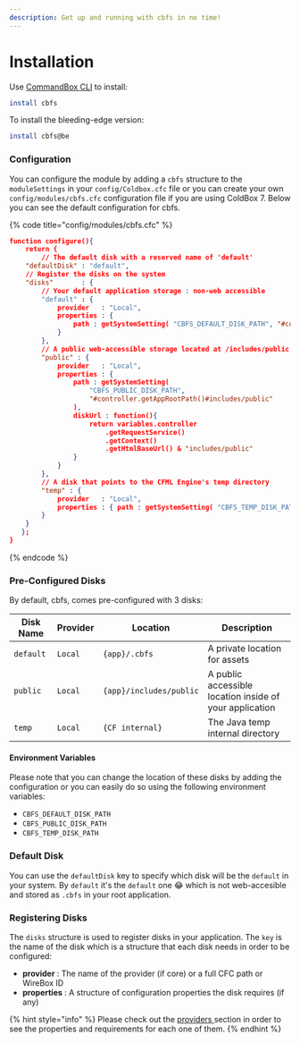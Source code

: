 ```yaml
---
description: Get up and running with cbfs in no time!
---
```


# Installation

Use [CommandBox CLI](https://www.ortussolutions.com/products/commandbox) to install:

```bash
install cbfs
```

To install the bleeding-edge version:

```bash
install cbfs@be
```

### Configuration

You can configure the module by adding a `cbfs` structure to the `moduleSettings` in your `config/Coldbox.cfc` file or you can create your own `config/modules/cbfs.cfc` configuration file if you are using ColdBox 7.  Below you can see the default configuration for cbfs.

{% code title="config/modules/cbfs.cfc" %}
```json
function configure(){
    return {
    	// The default disk with a reserved name of 'default'
	"defaultDisk" : "default",
	// Register the disks on the system
	"disks"       : {
		// Your default application storage : non-web accessible
		"default" : {
			provider   : "Local",
			properties : {
				path : getSystemSetting( "CBFS_DEFAULT_DISK_PATH", "#controller.getAppRootPath()#.cbfs" )
			}
		},
		// A public web-accessible storage located at /includes/public
		"public" : {
			provider   : "Local",
			properties : {
				path : getSystemSetting(
					"CBFS_PUBLIC_DISK_PATH",
					"#controller.getAppRootPath()#includes/public"
				),
				diskUrl : function(){
					return variables.controller
						.getRequestService()
						.getContext()
						.getHtmlBaseUrl() & "includes/public"
				}
			}
		},
		// A disk that points to the CFML Engine's temp directory
		"temp" : {
			provider   : "Local",
			properties : { path : getSystemSetting( "CBFS_TEMP_DISK_PATH", getTempDirectory() ) }
		}
	}
   };
}
```
{% endcode %}

### Pre-Configured Disks

By default, cbfs, comes pre-configured with 3 disks:

| Disk Name | Provider | Location                | Description                                             |
| --------- | -------- | ----------------------- | ------------------------------------------------------- |
| `default` | `Local`  | `{app}/.cbfs`           | A private location for assets                           |
| `public`  | `Local`  | `{app}/includes/public` | A public accessible location inside of your application |
| `temp`    | `Local`  | `{CF internal}`         | The Java temp internal directory                        |

#### Environment Variables

Please note that you can change the location of these disks by adding the configuration or you can easily do so using the following environment variables:

* `CBFS_DEFAULT_DISK_PATH`
* `CBFS_PUBLIC_DISK_PATH`
* `CBFS_TEMP_DISK_PATH`

### Default Disk

You can use the `defaultDisk` key to specify which disk will be the `default` in your system.  By `default` it's the `default` one :joy: which is not web-accesible and stored as `.cbfs` in your root application.

### Registering Disks

The `disks` structure is used to register disks in your application.  The `key` is the name of the disk which is a structure that each disk needs in order to be configured:

* **provider** : The name of the provider (if core) or a full CFC path or WireBox ID
* **properties** : A structure of configuration properties the disk requires (if any)

{% hint style="info" %}
Please check out the [providers ](providers/)section in order to see the properties and requirements for each one of them.
{% endhint %}
